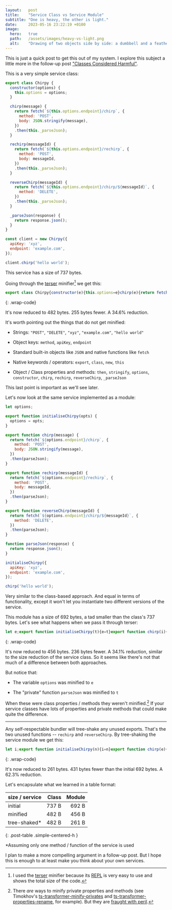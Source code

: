 ```yaml
---
layout:   post
title:    "Service Class vs Service Module"
subtitle: "One is heavy, the other is light."
date:     2023-05-16 23:22:19 +0100
image:
  hero:   true
  path:   /assets/images/heavy-vs-light.png
  alt:    "Drawing of two objects side by side: a dumbbell and a feather. One is heavy, the other is light."
---
```


This is just a quick post to get this out of my system. I explore this subject a little more in the follow-up post ["Classes Considered Harmful"].

This is a very simple service class:

```js
export class Chirpy {
  constructor(options) {
    this.options = options;
  }

  chirp(message) {
    return fetch(`${this.options.endpoint}/chirp`, {
      method: 'POST',
      body: JSON.stringify(message),
    })
    .then(this._parseJson);
  }

  rechirp(messageId) {
    return fetch(`${this.options.endpoint}/rechirp`, {
      method: 'POST',
      body: messageId,
    })
    .then(this._parseJson);
  }

  reverseChirp(messageId) {
    return fetch(`${this.options.endpoint}/chirp/${messageId}`, {
      method: 'DELETE',
    })
    .then(this._parseJson);
  }

  _parseJson(response) {
    return response.json();
  }
}

const client = new Chirpy({
  apiKey: 'xyz',
  endpoint: 'example.com',
});

client.chirp('hello world');
```

This service has a size of 737 bytes.

Going through the [terser] minifier[^1] we get this:

```js
export class Chirpy{constructor(e){this.options=e}chirp(e){return fetch(`${this.options.endpoint}/chirp`,{method:"POST",body:JSON.stringify(e)}).then(this._parseJson)}rechirp(e){return fetch(`${this.options.endpoint}/rechirp`,{method:"POST",body:e}).then(this._parseJson)}reverseChirp(e){return fetch(`${this.options.endpoint}/chirp/${e}`,{method:"DELETE"}).then(this._parseJson)}_parseJson(e){return e.json()}}new Chirpy({apiKey:"xyz",endpoint:"example.com"}).chirp("hello world");
```
{: .wrap-code}

It's now reduced to 482 bytes. 255 bytes fewer. A 34.6% reduction.

It's worth pointing out the things that do not get minified:

* Strings: `"POST"`, `"DELETE"`, `"xyz"`, `"example.com"`, `"hello world"`

* Object keys: `method`, `apiKey`, `endpoint`

* Standard built-in objects like `JSON` and native functions like `fetch`

* Native keywords / operators: `export`, `class`, `new`, `this`

* Object / Class properties and methods: `then`, `stringify`, `options`, `constructor`, `chirp`, `rechirp`, `reverseChirp`, `_parseJson`

This last point is important as we'll see later.

Let's now look at the same service implemented as a module:

```js
let options;

export function initialiseChirpy(opts) {
  options = opts;
}

export function chirp(message) {
  return fetch(`${options.endpoint}/chirp`, {
    method: 'POST',
    body: JSON.stringify(message),
  })
  .then(parseJson);
}

export function rechirp(messageId) {
  return fetch(`${options.endpoint}/rechirp`, {
    method: 'POST',
    body: messageId,
  })
  .then(parseJson);
}

export function reverseChirp(messageId) {
  return fetch(`${options.endpoint}/chirp/${messageId}`, {
    method: 'DELETE',
  })
  .then(parseJson);
}

function parseJson(response) {
  return response.json();
}

initialiseChirpy({
  apiKey: 'xyz',
  endpoint: 'example.com',
});

chirp('hello world');
```

Very similar to the class-based approach. And equal in terms of functionality, except it won't let you instantiate two different versions of the service.

This module has a size of 692 bytes, a tad smaller than the class's 737 bytes. Let's see what happens when we pass it through terser:

```js
let e;export function initialiseChirpy(t){e=t}export function chirp(i){return fetch(`${e.endpoint}/chirp`,{method:"POST",body:JSON.stringify(i)}).then(t)}export function rechirp(i){return fetch(`${e.endpoint}/rechirp`,{method:"POST",body:i}).then(t)}export function reverseChirp(i){return fetch(`${e.endpoint}/chirp/${i}`,{method:"DELETE"}).then(t)}function t(e){return e.json()}initialiseChirpy({apiKey:"xyz",endpoint:"example.com"}),chirp("hello world");
```
{: .wrap-code}

It's now reduced to 456 bytes. 236 bytes fewer. A 34.1% reduction, similar to the size reduction of the service class. So it seems like there's not that much of a difference between both approaches.

But notice that:

* The variable `options` was minified to `e`

* The "private" function `parseJson` was minified to `t`

When these were class properties / methods they weren't minified.[^2] If your service classes have lots of properties and private methods that could make quite the difference.

---

Any self-respectable bundler will tree-shake any unused exports. That's the two unused functions -- `rechirp` and `reverseChirp`. By tree-shaking the service module we get this:

```js
let i;export function initialiseChirpy(n){i=n}export function chirp(e){return fetch(`${i.endpoint}/chirp`,{method:"POST",body:JSON.stringify(e)}).then(n)}function n(i){return i.json()}initialiseChirpy({apiKey:"xyz",endpoint:"example.com"}),chirp("hello world");
```
{: .wrap-code}

It's now reduced to 261 bytes. 431 bytes fewer than the initial 692 bytes. A 62.3% reduction.

Let's encapsulate what we learned in a table format:

| size / service | Class  | Module  |
|:---------------|-------:|--------:|
| initial        |  737 B |   692 B |
| minified       |  482 B |   456 B |
| tree-shaked\*  |  482 B |   261 B |
{: .post-table .simple-centered-h }

\*Assuming only one method / function of the service is used

I plan to make a more compelling argument in a follow-up post. But I hope this is enough to at least make you think about your own services.

[^1]: I used the [terser] minifier because its [REPL] is very easy to use and shows the total size of the code.

[^2]: There _are_ ways to minify private properties and methods (see Timokhov's [ts-transformer-minify-privates] and [ts-transformer-properties-rename], for example). But they are [fraught with peril].

["Classes Considered Harmful"]: 2024-10-16-classes-considered-harmful.md
[terser]: https://terser.org/
[REPL]: https://try.terser.org/
[ts-transformer-minify-privates]: https://github.com/timocov/ts-transformer-minify-privates
[ts-transformer-properties-rename]: https://github.com/timocov/ts-transformer-properties-rename
[fraught with peril]: 2025-06-23-minifying-private-properties-and-methods-with-terser.md
